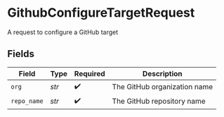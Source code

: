 # GithubConfigureTargetRequest

A request to configure a GitHub target


## Fields

| Field                        | Type                         | Required                     | Description                  |
| ---------------------------- | ---------------------------- | ---------------------------- | ---------------------------- |
| `org`                        | *str*                        | :heavy_check_mark:           | The GitHub organization name |
| `repo_name`                  | *str*                        | :heavy_check_mark:           | The GitHub repository name   |